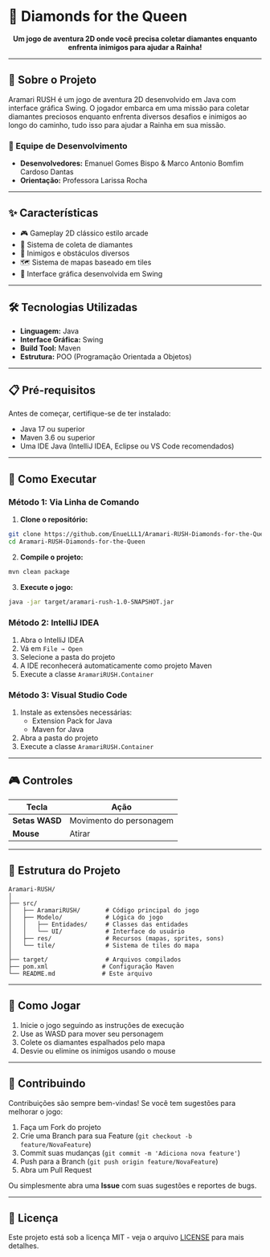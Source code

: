 # 💎 Diamonds for the Queen

<div align="center">

**Um jogo de aventura 2D onde você precisa coletar diamantes enquanto enfrenta inimigos para ajudar a Rainha!**

</div>

---

## 📖 Sobre o Projeto

Aramari RUSH é um jogo de aventura 2D desenvolvido em Java com interface gráfica Swing. O jogador embarca em uma missão para coletar diamantes preciosos enquanto enfrenta diversos desafios e inimigos ao longo do caminho, tudo isso para ajudar a Rainha em sua missão.

### 👥 Equipe de Desenvolvimento

- **Desenvolvedores:** Emanuel Gomes Bispo & Marco Antonio Bomfim Cardoso Dantas
- **Orientação:** Professora Larissa Rocha

---

## ✨ Características

- 🎮 Gameplay 2D clássico estilo arcade
- 💎 Sistema de coleta de diamantes
- 👾 Inimigos e obstáculos diversos
- 🗺️ Sistema de mapas baseado em tiles
- 🎨 Interface gráfica desenvolvida em Swing

---

## 🛠️ Tecnologias Utilizadas

- **Linguagem:** Java
- **Interface Gráfica:** Swing
- **Build Tool:** Maven
- **Estrutura:** POO (Programação Orientada a Objetos)

---

## 📋 Pré-requisitos

Antes de começar, certifique-se de ter instalado:

- Java 17 ou superior
- Maven 3.6 ou superior
- Uma IDE Java (IntelliJ IDEA, Eclipse ou VS Code recomendados)

---

## 🚀 Como Executar

### Método 1: Via Linha de Comando

1. **Clone o repositório:**
```bash
git clone https://github.com/EnueLLL1/Aramari-RUSH-Diamonds-for-the-Queen.git
cd Aramari-RUSH-Diamonds-for-the-Queen
```

2. **Compile o projeto:**
```bash
mvn clean package
```

3. **Execute o jogo:**
```bash
java -jar target/aramari-rush-1.0-SNAPSHOT.jar
```

### Método 2: IntelliJ IDEA

1. Abra o IntelliJ IDEA
2. Vá em `File → Open`
3. Selecione a pasta do projeto
4. A IDE reconhecerá automaticamente como projeto Maven
5. Execute a classe `AramariRUSH.Container`

### Método 3: Visual Studio Code

1. Instale as extensões necessárias:
   - Extension Pack for Java
   - Maven for Java
2. Abra a pasta do projeto
3. Execute a classe `AramariRUSH.Container`

---

## 🎮 Controles

|       Tecla    |          Ação           |
|----------------|-------------------------|
| **Setas WASD** | Movimento do personagem |
|    **Mouse**   |         Atirar          |

---

## 📁 Estrutura do Projeto

```
Aramari-RUSH/
│
├── src/
│   ├── AramariRUSH/       # Código principal do jogo
│   ├── Modelo/            # Lógica do jogo
│   │   ├── Entidades/     # Classes das entidades
│   │   └── UI/            # Interface do usuário
│   ├── res/               # Recursos (mapas, sprites, sons)
│   └── tile/              # Sistema de tiles do mapa
│
├── target/                # Arquivos compilados
├── pom.xml               # Configuração Maven
└── README.md             # Este arquivo
```

---

## 🎯 Como Jogar

1. Inicie o jogo seguindo as instruções de execução
2. Use as WASD para mover seu personagem
3. Colete os diamantes espalhados pelo mapa
4. Desvie ou elimine os inimigos usando o mouse

---

## 🤝 Contribuindo

Contribuições são sempre bem-vindas! Se você tem sugestões para melhorar o jogo:

1. Faça um Fork do projeto
2. Crie uma Branch para sua Feature (`git checkout -b feature/NovaFeature`)
3. Commit suas mudanças (`git commit -m 'Adiciona nova feature'`)
4. Push para a Branch (`git push origin feature/NovaFeature`)
5. Abra um Pull Request

Ou simplesmente abra uma **Issue** com suas sugestões e reportes de bugs.

---

## 📄 Licença
Este projeto está sob a licença MIT - veja o arquivo [LICENSE](LICENSE) para mais detalhes.